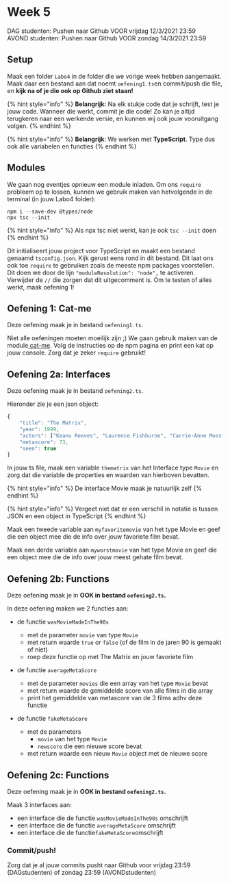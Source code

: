 # Week 5

DAG studenten: Pushen naar Github VOOR vrijdag 12/3/2021 23:59\
AVOND studenten: Pushen naar Github VOOR zondag 14/3/2021 23:59

## Setup

Maak een folder `Labo4` in de folder die we vorige week hebben aangemaakt. Maak daar een bestand aan dat noemt `oefening1.ts`en commit/push die file, en **kijk na of je die ook op Github ziet staan!**

{% hint style="info" %}
**Belangrijk:** Na elk stukje code dat je schrijft, test je jouw code. Wanneer die werkt, commit je die code! Zo kan je altijd terugkeren naar een werkende versie, en kunnen wij ook jouw vooruitgang volgen.
{% endhint %}

{% hint style="info" %}
**Belangrijk**: We werken met **TypeScript**. Type dus ook alle variabelen en functies
{% endhint %}

## Modules

We gaan nog eventjes opnieuw een module inladen. Om ons `require` probleem op te lossen, kunnen we gebruik maken van hetvolgende in de terminal (in jouw Labo4 folder):

```
npm i --save-dev @types/node
npx tsc --init
```

{% hint style="info" %}
Als npx tsc niet werkt, kan je ook `tsc --init` doen
{% endhint %}

Dit initialiseert jouw project voor TypeScript en maakt een bestand genaamd `tsconfig.json`. Kijk gerust eens rond in dit bestand. Dit laat ons ook toe `require` te gebruiken zoals de meeste npm packages voorstellen. Dit doen we door de lijn `"moduleResolution": "node",` te activeren. Verwijder de `//` die zorgen dat dit uitgecomment is. Om te testen of alles werkt, maak oefening 1!

## Oefening 1: Cat-me

Deze oefening maak je in bestand `oefening1.ts`.&#x20;

Niet alle oefeningen moeten moeilijk zijn ;) We gaan gebruik maken van de module[ cat-me](https://www.npmjs.com/package/cat-me). Volg de instructies op de npm pagina en print een kat op jouw console. Zorg dat je zeker `require` gebruikt!

## Oefening 2a: Interfaces

Deze oefening maak je in bestand `oefening2.ts`.&#x20;

Hieronder zie je een json object:

```javascript
{
    "title": "The Matrix",
    "year": 1999,
    "actors": ["Keanu Reeves", "Laurence Fishburne", "Carrie-Anne Moss"],
    "metascore": 73,
    "seen": true
}
```

In jouw ts file, maak een variable `thematrix` van het Interface type `Movie` en zorg dat die variable de properties en waarden van hierboven bevatten.

{% hint style="info" %}
De interface Movie maak je natuurlijk zelf
{% endhint %}

{% hint style="info" %}
Vergeet niet dat er een verschil in notatie is tussen JSON en een object in TypeScript
{% endhint %}

Maak een tweede variable aan `myfavoritemovie` van het type Movie en geef die een object mee die de info over jouw favoriete film bevat.

Maak een derde variable aan `myworstmovie` van het type Movie en geef die een object mee die de info over jouw meest gehate film bevat.

## Oefening 2b: Functions

Deze oefening maak je in **OOK in bestand `oefening2.ts`.**&#x20;

In deze oefening maken we 2 functies aan:

*   de functie `wasMovieMadeInThe90s`&#x20;

    * met de parameter `movie` van type `Movie`
    * met return waarde `true` or `false` (of de film in de jaren 90 is gemaakt of niet)
    * roep deze functie op met The Matrix en jouw favoriete film


*   de functie `averageMetaScore`&#x20;

    * met de parameter `movies` die een array van het type `Movie` bevat
    * met return waarde de gemiddelde score van alle films in die array&#x20;
    * print het gemiddelde van metascore van de 3 films adhv deze functie


*   de functie `fakeMetaScore`

    * met de parameters
      * &#x20;`movie` van het type `Movie`&#x20;
      * `newscore` die een nieuwe score bevat
    * met return waarde een nieuw `Movie` object met de nieuwe score



## Oefening 2c: Functions

Deze oefening maak je in **OOK in bestand `oefening2.ts`.**&#x20;

Maak 3 interfaces aan:

* een interface die de functie `wasMovieMadeInThe90s` omschrijft
* een interface die de functie `averageMetaScore` omschrijft
* een interface die de functie`fakeMetaScore`omschrijft



###

### Commit/push!

Zorg dat je al jouw commits pusht naar Github voor vrijdag 23:59 (DAGstudenten) of zondag 23:59 (AVONDstudenten)
